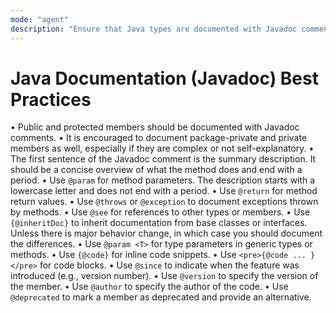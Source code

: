 ```yaml
---
mode: "agent"
description: "Ensure that Java types are documented with Javadoc comments and follow best practices for documentation."
---
```


# Java Documentation (Javadoc) Best Practices

• Public and protected members should be documented with Javadoc comments.
• It is encouraged to document package-private and private members as well, especially if they are complex or not self-explanatory.
• The first sentence of the Javadoc comment is the summary description. It should be a concise overview of what the method does and end with a period.
• Use `@param` for method parameters. The description starts with a lowercase letter and does not end with a period.
• Use `@return` for method return values.
• Use `@throws` or `@exception` to document exceptions thrown by methods.
• Use `@see` for references to other types or members.
• Use `{@inheritDoc}` to inherit documentation from base classes or interfaces. Unless there is major behavior change, in which case you should document the differences.
• Use `@param <T>` for type parameters in generic types or methods.
• Use `{@code}` for inline code snippets.
• Use `<pre>{@code ... }</pre>` for code blocks.
• Use `@since` to indicate when the feature was introduced (e.g., version number).
• Use `@version` to specify the version of the member.
• Use `@author` to specify the author of the code.
• Use `@deprecated` to mark a member as deprecated and provide an alternative.
